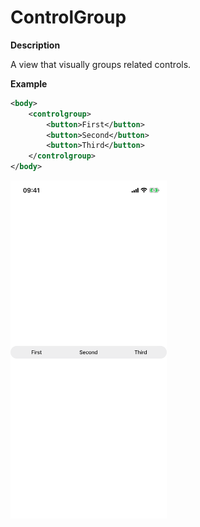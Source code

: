 # ControlGroup

**Description**

A view that visually groups related controls.

**Example**

```xml
<body>
    <controlgroup>
        <button>First</button>
        <button>Second</button>
        <button>Third</button>
    </controlgroup>
</body>
```

<img src="/Screenshots/Views/Layout/controlgroup_1.png" width="250" alt="Screenshot">
